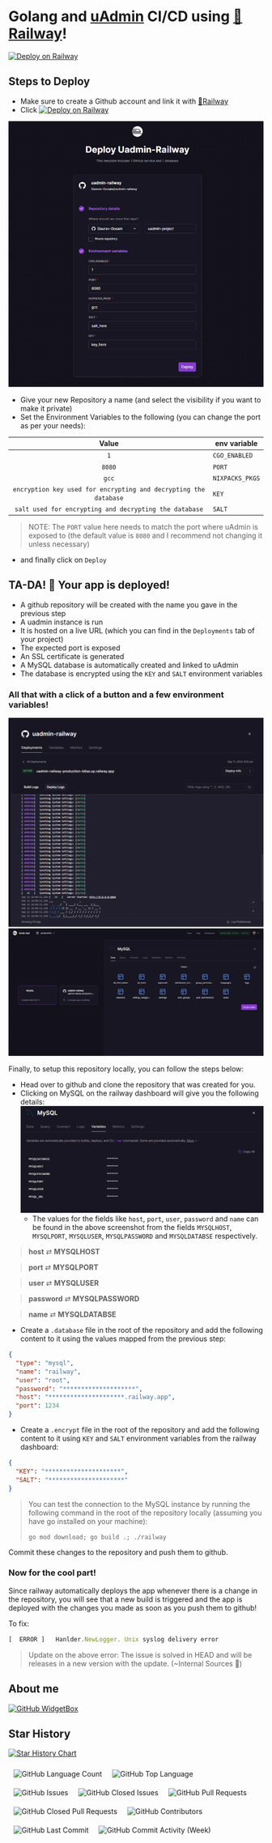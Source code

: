 # Golang and [uAdmin](https://github.com/uadmin/uadmin) CI/CD using [🚅Railway](https://railway.app/)!

[![Deploy on Railway](https://railway.app/button.svg)](https://railway.app/new/template/9IP5nJ?referralCode=A7siyP)

## Steps to Deploy
- Make sure to create a Github account and link it with [🚅Railway](https://railway.app/)
- Click [![Deploy on Railway](https://railway.app/button.svg)](https://railway.app/new/template/9IP5nJ?referralCode=A7siyP)

![](assets/deploy_screen_1.png)   

- Give your new Repository a name (and select the visibility if you want to make it private)
- Set the Environment Variables to the following (you can change the port as per your needs):

|                               Value                               | env variable   |
| :---------------------------------------------------------------: | -------------- |
| `1`                                                               |`CGO_ENABLED`   |
| `8080`                                                            |`PORT`          |
| `gcc`                                                             |`NIXPACKS_PKGS` |
| `encryption key used for encrypting and decrypting the  database` |`KEY`           |
| `salt used for encrypting and decrypting the database`            |`SALT`          |

> NOTE: The `PORT` value here needs to match the port where uAdmin is exposed to (the default value is `8080` and I recommend not changing it unless necessary)

- and finally click on `Deploy`

## TA-DA! 🎉 Your app is deployed!

- A github repository will be created with the name you gave in the previous step
- A uadmin instance is run
- It is hosted on a live URL (which you can find in the `Deployments` tab of your project)
- The expected port is exposed 
- An SSL certificate is generated
- A MySQL database is automatically created and linked to uAdmin
- The database is encrypted using the `KEY` and `SALT` environment variables
  
### All that with a click of a button and a few environment variables!

![](assets/deploy_screen_2.png) 
![](assets/deploy_screen_3.png)   

Finally, to setup this repository locally, you can follow the steps below:

- Head over to github and clone the repository that was created for you.
- Clicking on MySQL on the railway dashboard will give you the following details:
  ![](assets/mysql.png)  
  - The values for the fields like `host`, `port`, `user`, `password` and `name` can be found in the above screenshot from the fields `MYSQLHOST`, `MYSQLPORT`, `MYSQLUSER`, `MYSQLPASSWORD` and `MYSQLDATABSE` respectively.
  
> **host** ⇄ **MYSQLHOST**

> **port** ⇄ **MYSQLPORT**

> **user** ⇄ **MYSQLUSER**

> **password** ⇄ **MYSQLPASSWORD**

> **name** ⇄ **MYSQLDATABSE** 

- Create a `.database` file in the root of the repository and add the following content to it using the values mapped from the previous step:
  
```json
{
  "type": "mysql",
  "name": "railway",
  "user": "root",
  "password": "********************",
  "host": "*********************.railway.app",
  "port": 1234
}
```
- Create a `.encrypt` file in the root of the repository and add the following content to it using `KEY` and `SALT` environment variables from the railway dashboard:
  
```json
{
  "KEY": "*********************",
  "SALT": "*********************"
}
```

> You can test the connection to the MySQL instance by running the following command in the root of the repository locally (assuming you have go installed on your machine):
  > ```shell
  > go mod download; go build .; ./railway
  > ```

Commit these changes to the repository and push them to github.

### Now for the cool part!
Since railway automatically deploys the app whenever there is a change in the repository, you will see that a new build is triggered and the app is deployed with the changes you made as soon as you push them to github!


To fix:

```jsx
[  ERROR ]   Hanlder.NewLogger. Unix syslog delivery error
```

> Update on the above error: The issue is solved in HEAD and will be releases in a new version with the update. (~Internal Sources 👀)

## About me

[![GitHub WidgetBox](https://github-widgetbox.vercel.app/api/profile?username=Gaurav-Gosain&data=followers,repositories,stars,commits)](https://github.com/Gaurav-Gosain)

<!-- ## Website Page Speed -->

<!-- ![Metrics](https://metrics.lecoq.io/gaurav-gosain?template=classic&base.header=0&base.activity=0&base.community=0&base.repositories=0&base.metadata=0&pagespeed=1&base=header%2C%20activity%2C%20community%2C%20repositories%2C%20metadata&base.indepth=false&base.hireable=false&base.skip=false&pagespeed=false&pagespeed.url=https%3A%2F%2Fgaurav-gosain.github.io%2Fuadmin-railway%2F&pagespeed.detailed=true&pagespeed.screenshot=true&pagespeed.pwa=true&config.timezone=Asia%2FDubai) -->

## Star History

[![Star History Chart](https://api.star-history.com/svg?repos=Gaurav-Gosain/uadmin-railway&type=Date)](https://star-history.com/#Gaurav-Gosain/uadmin-railway&Date)

<div style="display:flex;flex-wrap:wrap;">
  <img alt="GitHub Language Count" src="https://img.shields.io/github/languages/count/Gaurav-Gosain/uadmin-railway" style="padding:5px;margin:5px;" />
  <img alt="GitHub Top Language" src="https://img.shields.io/github/languages/top/Gaurav-Gosain/uadmin-railway" style="padding:5px;margin:5px;" />
  <img alt="" src="https://img.shields.io/github/repo-size/Gaurav-Gosain/uadmin-railway" style="padding:5px;margin:5px;" />
  <img alt="GitHub Issues" src="https://img.shields.io/github/issues/Gaurav-Gosain/uadmin-railway" style="padding:5px;margin:5px;" />
  <img alt="GitHub Closed Issues" src="https://img.shields.io/github/issues-closed/Gaurav-Gosain/uadmin-railway" style="padding:5px;margin:5px;" />
  <img alt="GitHub Pull Requests" src="https://img.shields.io/github/issues-pr/Gaurav-Gosain/uadmin-railway" style="padding:5px;margin:5px;" />
  <img alt="GitHub Closed Pull Requests" src="https://img.shields.io/github/issues-pr-closed/Gaurav-Gosain/uadmin-railway" style="padding:5px;margin:5px;" />
  <img alt="GitHub Contributors" src="https://img.shields.io/github/contributors/Gaurav-Gosain/uadmin-railway" style="padding:5px;margin:5px;" />
  <img alt="GitHub Last Commit" src="https://img.shields.io/github/last-commit/Gaurav-Gosain/uadmin-railway" style="padding:5px;margin:5px;" />
  <img alt="GitHub Commit Activity (Week)" src="https://img.shields.io/github/commit-activity/w/Gaurav-Gosain/uadmin-railway" style="padding:5px;margin:5px;" />
<div>

